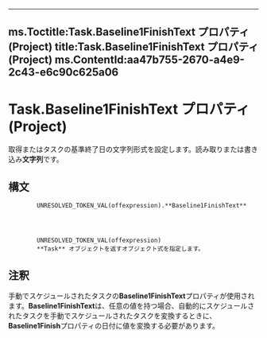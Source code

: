 

---
ms.Toctitle:Task.Baseline1FinishText プロパティ (Project)
title:Task.Baseline1FinishText プロパティ (Project)
ms.ContentId:aa47b755-2670-a4e9-2c43-e6c90c625a06
---
# Task.Baseline1FinishText プロパティ (Project)




取得またはタスクの基準終了日の文字列形式を設定します。読み取りまたは書き込み**文字列**です。

## 構文

            UNRESOLVED_TOKEN_VAL(offexpression).**Baseline1FinishText**




            UNRESOLVED_TOKEN_VAL(offexpression)
            **Task** オブジェクトを返すオブジェクト式を指定します。



## 注釈
手動でスケジュールされたタスクの**Baseline1FinishText**プロパティが使用されます。**Baseline1FinishText**は、任意の値を持つ場合、自動的にスケジュールされたタスクを手動でスケジュールされたタスクを変換するときに、 **Baseline1Finish**プロパティの日付に値を変換する必要があります。




